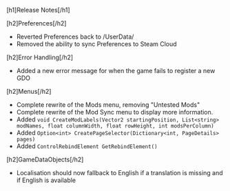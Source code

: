 [h1]Release Notes[/h1]

[h2]Preferences[/h2]

- Reverted Preferences back to /UserData/
- Removed the ability to sync Preferences to Steam Cloud

[h2]Error Handling[/h2]

- Added a new error message for when the game fails to register a new GDO

[h2]Menus[/h2]

- Complete rewrite of the Mods menu, removing "Untested Mods"
- Complete rewrite of the Mod Sync menu to display more information.
- Added `void CreateModLabels(Vector2 startingPosition, List<string> modNames, float columnWidth, float rowHeight, int modsPerColumn)`
- Added `Option<int> CreatePageSelector(Dictionary<int, PageDetails> pages)`
- Added `ControlRebindElement GetRebindElement()`

[h2]GameDataObjects[/h2]

- Localisation should now fallback to English if a translation is missing and if English is available